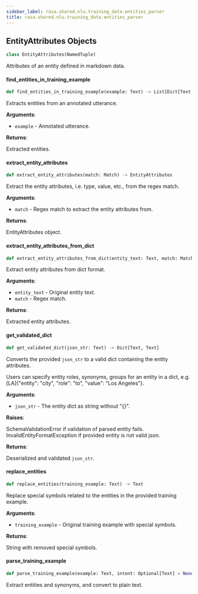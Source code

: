 ```yaml
---
sidebar_label: rasa.shared.nlu.training_data.entities_parser
title: rasa.shared.nlu.training_data.entities_parser
---
```

## EntityAttributes Objects

```python
class EntityAttributes(NamedTuple)
```

Attributes of an entity defined in markdown data.

#### find\_entities\_in\_training\_example

```python
def find_entities_in_training_example(example: Text) -> List[Dict[Text, Any]]
```

Extracts entities from an annotated utterance.

**Arguments**:

- `example` - Annotated utterance.
  

**Returns**:

  Extracted entities.

#### extract\_entity\_attributes

```python
def extract_entity_attributes(match: Match) -> EntityAttributes
```

Extract the entity attributes, i.e. type, value, etc., from the
regex match.

**Arguments**:

- `match` - Regex match to extract the entity attributes from.
  

**Returns**:

  EntityAttributes object.

#### extract\_entity\_attributes\_from\_dict

```python
def extract_entity_attributes_from_dict(entity_text: Text, match: Match) -> EntityAttributes
```

Extract entity attributes from dict format.

**Arguments**:

- `entity_text` - Original entity text.
- `match` - Regex match.
  

**Returns**:

  Extracted entity attributes.

#### get\_validated\_dict

```python
def get_validated_dict(json_str: Text) -> Dict[Text, Text]
```

Converts the provided `json_str` to a valid dict containing the entity
attributes.

Users can specify entity roles, synonyms, groups for an entity in a dict, e.g.
[LA]{&quot;entity&quot;: &quot;city&quot;, &quot;role&quot;: &quot;to&quot;, &quot;value&quot;: &quot;Los Angeles&quot;}.

**Arguments**:

- `json_str` - The entity dict as string without &quot;{}&quot;.
  

**Raises**:

  SchemaValidationError if validation of parsed entity fails.
  InvalidEntityFormatException if provided entity is not valid json.
  

**Returns**:

  Deserialized and validated `json_str`.

#### replace\_entities

```python
def replace_entities(training_example: Text) -> Text
```

Replace special symbols related to the entities in the provided
training example.

**Arguments**:

- `training_example` - Original training example with special symbols.
  

**Returns**:

  String with removed special symbols.

#### parse\_training\_example

```python
def parse_training_example(example: Text, intent: Optional[Text] = None) -> "Message"
```

Extract entities and synonyms, and convert to plain text.

